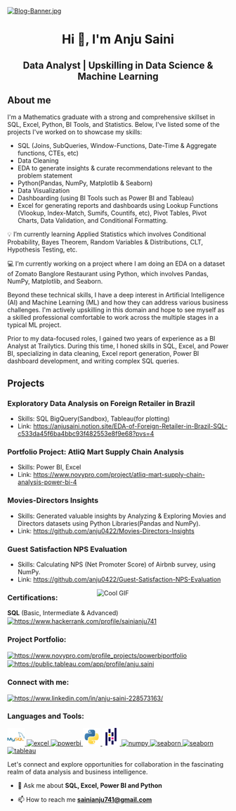 [![Blog-Banner.jpg](https://i.postimg.cc/5N2qWbk2/Blog-Banner.jpg)](https://postimg.cc/bd42Qch7)
<h1 align="center">Hi 👋, I'm Anju Saini</h1>
<h2 align="center">Data Analyst | Upskilling in Data Science & Machine Learning</h3>

## About me

I'm a Mathematics graduate with a strong and comprehensive skillset in SQL, Excel, Python, BI Tools, and Statistics. Below, I've listed some of the projects I've worked on to showcase my skills:

- SQL (Joins, SubQueries, Window-Functions, Date-Time & Aggregate functions, CTEs, etc)
- Data Cleaning
- EDA to generate insights & curate recommendations relevant to the problem statement
- Python(Pandas, NumPy, Matplotlib & Seaborn)
- Data Visualization
- Dashboarding (using BI Tools such as Power BI and Tableau)
- Excel for generating reports and dashboards using Lookup Functions (Vlookup, Index-Match, Sumifs, Countifs, etc), Pivot Tables, Pivot Charts, Data Validation, and Conditional Formatting.

💡 I’m currently learning Applied Statistics which involves Conditional Probability, Bayes Theorem, Random Variables & Distributions, CLT, Hypothesis Testing, etc.

💻 I’m currently working on a project where I am doing an EDA on a dataset of Zomato Banglore Restaurant using Python, which involves Pandas, NumPy, Matplotlib, and Seaborn.

Beyond these technical skills, I have a deep interest in Artificial Intelligence (AI) and Machine Learning (ML) and how they can address various business challenges. I'm actively upskilling in this domain and hope to see myself as a skilled professional comfortable to work across the multiple stages in a typical ML project.

Prior to my data-focused roles, I gained two years of experience as a BI Analyst at Trailytics. During this time, I honed skills in SQL, Excel, and Power BI, specializing in data cleaning, Excel report generation, Power BI dashboard development, and writing complex SQL queries.


## Projects

### Exploratory Data Analysis on Foreign Retailer in Brazil

- Skills: SQL BigQuery(Sandbox), Tableau(for plotting)
- Link:  https://anjusaini.notion.site/EDA-of-Foreign-Retailer-in-Brazil-SQL-c533da45f6ba4bbc93f482553e8f9e68?pvs=4

### Portfolio Project: AtliQ Mart Supply Chain Analysis

- Skills: Power BI, Excel
- Link: https://www.novypro.com/project/atliq-mart-supply-chain-analysis-power-bi-4

### Movies-Directors Insights

- Skills: Generated valuable insights by Analyzing & Exploring Movies and Directors datasets using Python Libraries(Pandas and NumPy).
- Link: https://github.com/anju0422/Movies-Directors-Insights

### Guest Satisfaction NPS Evaluation

- Skills: Calculating NPS (Net Promoter Score) of Airbnb survey, using NumPy.
- Link: https://github.com/anju0422/Guest-Satisfaction-NPS-Evaluation



<img align="right" src="https://i.postimg.cc/9f36WZQW/157189039-c09b3e38-9f42-42c0-ab54-14f1574190a7.gif" width="300" alt="Cool GIF">



<h3 align="left">Certifications:</h3>
<p align="left">
    
**SQL** (Basic, Intermediate & Advanced) <a href="https://www.hackerrank.com/profile/sainianju741" target="blank"><img align="center" src="https://i.postimg.cc/Yq9qJ9kC/800px-Hacker-Rank-Icon-1000px.png" alt="https://www.hackerrank.com/profile/sainianju741" height="30" width="40" /></a>
</p>




<h3 align="left">Project Portfolio:</h3>
<p align="left">
<a href="https://www.novypro.com/profile_projects/powerbiportfolio" target="blank"><img align="center" src="https://i.postimg.cc/nzSm4m26/download.png" alt="https://www.novypro.com/profile_projects/powerbiportfolio" height="30" width="30" /></a>
<a href="https://public.tableau.com/app/profile/anju.saini" target="blank"><img align="center" src="https://i.postimg.cc/FFnqRnyx/download-1.png" alt="https://public.tableau.com/app/profile/anju.saini" height="30" width="30" /></a>
</p>



<h3 align="left">Connect with me:</h3>
<p align="left">
<a href="https://www.linkedin.com/in/anju-saini-228573163/" target="blank"><img align="center" src="https://raw.githubusercontent.com/rahuldkjain/github-profile-readme-generator/master/src/images/icons/Social/linked-in-alt.svg" alt="https://www.linkedin.com/in/anju-saini-228573163/" height="30" width="40" /></a>
</p>


<h3 align="left">Languages and Tools:</h3>
<p align="left">
    <a href="https://www.mysql.com/" target="_blank" rel="noreferrer">
        <img src="https://raw.githubusercontent.com/devicons/devicon/master/icons/mysql/mysql-original-wordmark.svg" alt="mysql" width="40" height="40" />
    </a>
    <a href="https://www.microsoft.com/en-in/microsoft-365/excel" target="_blank" rel="noreferrer">
        <img src="https://i.postimg.cc/wjpJHgGR/y.png" alt="excel" width="40" height="40" />
    </a>
    <a href="https://powerbi.microsoft.com/en-in/" target="_blank" rel="noreferrer">
        <img src="https://i.postimg.cc/nzSm4m26/download.png" alt="powerbi" width="30" height="30" />
    </a>
    <a href="https://www.python.org" target="_blank" rel="noreferrer">
        <img src="https://raw.githubusercontent.com/devicons/devicon/master/icons/python/python-original.svg" alt="python" width="40" height="40" />
    </a>
    <a href="https://pandas.pydata.org/" target="_blank" rel="noreferrer">
        <img src="https://raw.githubusercontent.com/devicons/devicon/2ae2a900d2f041da66e950e4d48052658d850630/icons/pandas/pandas-original.svg" alt="pandas" width="40" height="40" />
    </a>
    <a href="https://numpy.org/" target="_blank" rel="noreferrer">
        <img src="https://i.postimg.cc/L5hkYSdB/download-3.png" alt="numpy" width="30" height="30" />
    </a>
    <a href="https://matplotlib.pydata.org/" target="_blank" rel="noreferrer">
        <img src="https://i.postimg.cc/3NCFgNyp/download-2.png" alt="seaborn" width="30" height="30" />
    </a>
    <a href="https://seaborn.pydata.org/" target="_blank" rel="noreferrer">
        <img src="https://seaborn.pydata.org/_images/logo-mark-lightbg.svg" alt="seaborn" width="40" height="40" />
    </a>
    <a href="https://www.tableau.com/" target="_blank" rel="noreferrer">
        <img src="https://i.postimg.cc/FFnqRnyx/download-1.png" alt="tableau" width="30" height="30" />
    </a>
</p>





 
 
 
 
 Let's connect and explore opportunities for collaboration in the fascinating realm of data analysis and business intelligence.


- 💬 Ask me about **SQL, Excel, Power BI and Python**

- 📫 How to reach me **sainianju741@gmail.com**










          


  
                                                              
                                                              
                                                                                                               
                                                                            
